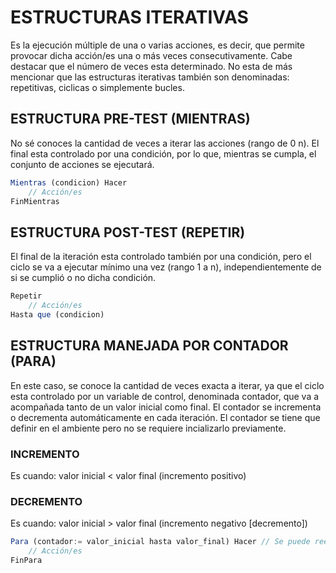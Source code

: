 # ESTRUCTURAS ITERATIVAS
Es la ejecución múltiple de una o varias acciones, es decir, que permite provocar dicha acción/es una o más veces consecutivamente. Cabe destacar que el número de veces esta determinado.
No esta de más mencionar que las estructuras iterativas también son denominadas: repetitivas, ciclicas o simplemente bucles.

## ESTRUCTURA PRE-TEST (MIENTRAS)
No sé conoces la cantidad de veces a iterar las acciones (rango de 0 n). El final esta controlado por una condición, por lo que, mientras se cumpla, el conjunto de acciones se ejecutará.
```js
Mientras (condicion) Hacer
    // Acción/es
FinMientras
```
## ESTRUCTURA POST-TEST (REPETIR)
El final de la iteración esta controlado también por una condición, pero el ciclo se va a ejecutar mínimo una vez (rango 1 a n), independientemente de si se cumplió o no dicha condición.
```js
Repetir
    // Acción/es
Hasta que (condicion)
```
## ESTRUCTURA MANEJADA POR CONTADOR (PARA)
En este caso, se conoce la cantidad de veces exacta a iterar, ya que el ciclo esta controlado por un variable de control, denominada contador, que va a acompañada tanto de un valor inicial como final. El contador se incrementa o decrementa automáticamente en cada iteración.
El contador se tiene que definir en el ambiente pero no se requiere incializarlo previamente.
### INCREMENTO
Es cuando: valor inicial < valor final (incremento positivo)
### DECREMENTO
Es cuando: valor inicial > valor final (incremento negativo [decremento])
```js
Para (contador:= valor_inicial hasta valor_final) Hacer // Se puede reemplazar el "hasta" con una "a": Para (contador:= también valor_inicial a valor_final).
    // Acción/es
FinPara
```